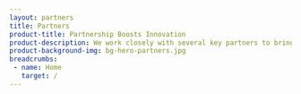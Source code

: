 ```yaml
---
layout: partners
title: Partners
product-title: Partnership Boosts Innovation
product-description: We work closely with several key partners to bring the best solutions to our customers.
product-background-img: bg-hero-partners.jpg
breadcrumbs:
 - name: Home
   target: /
---
```


